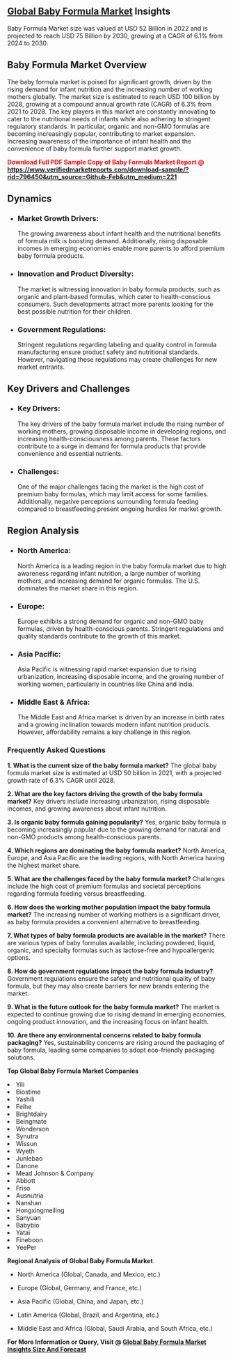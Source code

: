 <h2><a href="https://www.verifiedmarketreports.com/download-sample/?rid=796450&amp;utm_source=Github&amp;utm_medium=221" target="_blank">Global Baby Formula Market</a> Insights</h2><p>Baby Formula Market size was valued at USD 52 Billion in 2022 and is projected to reach USD 75 Billion by 2030, growing at a CAGR of 6.1% from 2024 to 2030.</p><p> <h2>Baby Formula Market Overview</h2> <p>The baby formula market is poised for significant growth, driven by the rising demand for infant nutrition and the increasing number of working mothers globally. The market size is estimated to reach USD 100 billion by 2028, growing at a compound annual growth rate (CAGR) of 6.3% from 2021 to 2028. The key players in this market are constantly innovating to cater to the nutritional needs of infants while also adhering to stringent regulatory standards. In particular, organic and non-GMO formulas are becoming increasingly popular, contributing to market expansion. Increasing awareness of the importance of infant health and the convenience of baby formula further support market growth. <p><strong><p><span class=""><span style="color: #ff0000;"><strong>Download Full PDF Sample Copy of Baby Formula Market Report</strong> @ </span><a href="https://www.verifiedmarketreports.com/download-sample/?rid=796450&amp;utm_source=Github-Feb&amp;utm_medium=221" target="_blank">https://www.verifiedmarketreports.com/download-sample/?rid=796450&amp;utm_source=Github-Feb&amp;utm_medium=221</a></span></p></strong></p> <h2>Dynamics</h2> <ul> <li><h3>Market Growth Drivers:</h3> The growing awareness about infant health and the nutritional benefits of formula milk is boosting demand. Additionally, rising disposable incomes in emerging economies enable more parents to afford premium baby formula products.</li> <li><h3>Innovation and Product Diversity:</h3> The market is witnessing innovation in baby formula products, such as organic and plant-based formulas, which cater to health-conscious consumers. Such developments attract more parents looking for the best possible nutrition for their children.</li> <li><h3>Government Regulations:</h3> Stringent regulations regarding labeling and quality control in formula manufacturing ensure product safety and nutritional standards. However, navigating these regulations may create challenges for new market entrants.</li> </ul> <h2>Key Drivers and Challenges</h2> <ul> <li><h3>Key Drivers:</h3> The key drivers of the baby formula market include the rising number of working mothers, growing disposable income in developing regions, and increasing health-consciousness among parents. These factors contribute to a surge in demand for formula products that provide convenience and essential nutrients.</li> <li><h3>Challenges:</h3> One of the major challenges facing the market is the high cost of premium baby formulas, which may limit access for some families. Additionally, negative perceptions surrounding formula feeding compared to breastfeeding present ongoing hurdles for market growth.</li> </ul> <h2>Region Analysis</h2> <ul> <li><h3>North America:</h3> North America is a leading region in the baby formula market due to high awareness regarding infant nutrition, a large number of working mothers, and increasing demand for organic formulas. The U.S. dominates the market share in this region.</li> <li><h3>Europe:</h3> Europe exhibits a strong demand for organic and non-GMO baby formulas, driven by health-conscious parents. Stringent regulations and quality standards contribute to the growth of this market.</li> <li><h3>Asia Pacific:</h3> Asia Pacific is witnessing rapid market expansion due to rising urbanization, increasing disposable income, and the growing number of working women, particularly in countries like China and India.</li> <li><h3>Middle East & Africa:</h3> The Middle East and Africa market is driven by an increase in birth rates and a growing inclination towards modern infant nutrition products. However, affordability remains a key challenge in this region.</li> </ul> <h3>Frequently Asked Questions</h3> <p><strong>1. What is the current size of the baby formula market?</strong> The global baby formula market size is estimated at USD 50 billion in 2021, with a projected growth rate of 6.3% CAGR until 2028.</p> <p><strong>2. What are the key factors driving the growth of the baby formula market?</strong> Key drivers include increasing urbanization, rising disposable incomes, and growing awareness about infant nutrition.</p> <p><strong>3. Is organic baby formula gaining popularity?</strong> Yes, organic baby formula is becoming increasingly popular due to the growing demand for natural and non-GMO products among health-conscious parents.</p> <p><strong>4. Which regions are dominating the baby formula market?</strong> North America, Europe, and Asia Pacific are the leading regions, with North America having the highest market share.</p> <p><strong>5. What are the challenges faced by the baby formula market?</strong> Challenges include the high cost of premium formulas and societal perceptions regarding formula feeding versus breastfeeding.</p> <p><strong>6. How does the working mother population impact the baby formula market?</strong> The increasing number of working mothers is a significant driver, as baby formula provides a convenient alternative to breastfeeding.</p> <p><strong>7. What types of baby formula products are available in the market?</strong> There are various types of baby formulas available, including powdered, liquid, organic, and specialty formulas such as lactose-free and hypoallergenic options.</p> <p><strong>8. How do government regulations impact the baby formula industry?</strong> Government regulations ensure the safety and nutritional quality of baby formula, but they may also create barriers for new brands entering the market.</p> <p><strong>9. What is the future outlook for the baby formula market?</strong> The market is expected to continue growing due to rising demand in emerging economies, ongoing product innovation, and the increasing focus on infant health.</p> <p><strong>10. Are there any environmental concerns related to baby formula packaging?</strong> Yes, sustainability concerns are rising around the packaging of baby formula, leading some companies to adopt eco-friendly packaging solutions.</p> </p><p><strong>Top Global Baby Formula Market Companies</strong></p><div data-test-id=""><p><li>Yili</li><li> Biostime</li><li> Yashili</li><li> Feihe</li><li> Brightdairy</li><li> Beingmate</li><li> Wonderson</li><li> Synutra</li><li> Wissun</li><li> Wyeth</li><li> Junlebao</li><li> Danone</li><li> Mead Johnson & Company</li><li> Abbott</li><li> Friso</li><li> Ausnutria</li><li> Nanshan</li><li> Hongxingmeiling</li><li> Sanyuan</li><li> Babybio</li><li> Yatai</li><li> Fineboon</li><li> YeePer</li></p><div><strong>Regional Analysis of&nbsp;Global Baby Formula Market</strong></div><ul><li dir="ltr"><p dir="ltr">North America&nbsp;(Global, Canada, and Mexico, etc.)</p></li><li dir="ltr"><p dir="ltr">Europe (Global, Germany, and France, etc.)</p></li><li dir="ltr"><p dir="ltr">Asia Pacific&nbsp;(Global, China, and Japan, etc.)</p></li><li dir="ltr"><p dir="ltr">Latin America&nbsp;(Global, Brazil, and Argentina, etc.)</p></li><li dir="ltr">Middle East and Africa&nbsp;(Global, Saudi Arabia, and South Africa, etc.)</li></ul><p><strong>For More Information or Query, Visit @&nbsp;</strong><strong><a href="https://www.verifiedmarketreports.com/product/baby-formula-market/?utm_source=Github&amp;utm_medium=221" target="_blank">Global Baby Formula Market Insights Size And Forecast</a></strong></p></div>
